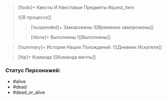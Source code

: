 > [!todo]+ Квесты И Квестовые Предметы
> #quest_item
>
> ![[В процессе]]
>
> > [!suspended]+ Заморожены
> > ![[Временно заморожены]]
>
> > [!done]+ Выполнены
> > ![[Выполнены]]

> [!summary]+ История Наших Похождений:
> ![[Дневник Искателя]]

> [!tip]+ Команда
> ![[Команда мечты]]

### Статус Персонажей:

- #alive
- #dead
- #dead_or_alive
